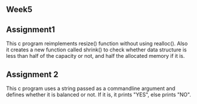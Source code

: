 ## Week5
## Assignment1

This c program reimplements resize() function without using realloc(). Also it creates a new function called shrink() to check whether data structure is less than half of the capacity or not, and half the allocated memory if it is.

## Assignment 2

This c program uses a string passed as a commandline argument and defines whether it is balanced or not. If it is, it prints "YES", else prints "NO".
